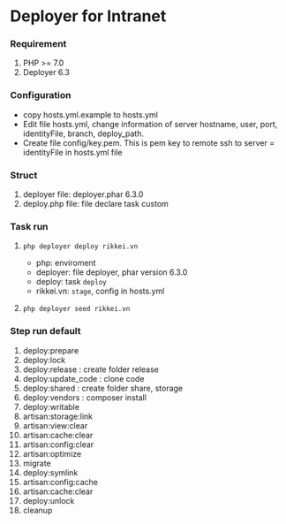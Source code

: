 Deployer for Intranet
===

### Requirement
1. PHP >= 7.0
2. Deployer 6.3


### Configuration
- copy hosts.yml.example to hosts.yml
- Edit file hosts.yml, change information of server hostname, user, port, identityFile, branch, deploy_path.
- Create file config/key.pem. This is pem key to remote ssh to server = identityFile in hosts.yml file

### Struct
1. deployer file: deployer.phar 6.3.0
2. deploy.php file: file declare task custom

### Task run
1. `php deployer deploy rikkei.vn`
    

    - php: enviroment
    - deployer: file deployer, phar version 6.3.0
    - deploy: task `deploy`
    - rikkei.vn: `stage`, config in hosts.yml


2. `php deployer seed rikkei.vn`

### Step run default
1. deploy:prepare
2. deploy:lock
3. deploy:release : create folder release
4. deploy:update_code : clone code
5. deploy:shared : create folder share, storage
6. deploy:vendors : composer install
7. deploy:writable
8. artisan:storage:link
9. artisan:view:clear
10. artisan:cache:clear
11. artisan:config:clear
12. artisan:optimize
13. migrate
14. deploy:symlink
15. artisan:config:cache
16. artisan:cache:clear
17. deploy:unlock
18. cleanup
